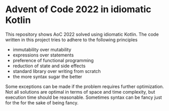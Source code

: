 # Advent of Code 2022 in idiomatic Kotlin

This repository shows AoC 2022 solved using idiomatic Kotlin. The code written in this project tries
to adhere to the following principles

- immutability over mutability
- expressions over statements
- preference of functional programming
- reduction of state and side effects
- standard library over writing from scratch
- the more syntax sugar the better

Some exceptions can be made if the problem requires further optimization. Not all solutions are
optimal in terms of space and time complexity, but execution time should be reasonable. Sometimes
syntax can be fancy just for the for the sake of being fancy.